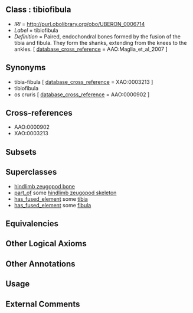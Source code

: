 
## Class : tibiofibula

 * *IRI* = http://purl.obolibrary.org/obo/UBERON_0006714
 * *Label* = tibiofibula
 * *Definition* = Paired, endochondral bones formed by the fusion of the tibia and fibula. They form the shanks, extending from the knees to the ankles. [ [database_cross_reference](../../ef/oboInOwl#hasDbXref.md) = AAO:Maglia_et_al_2007 ]

## Synonyms

 * tibia-fibula [ [database_cross_reference](../../ef/oboInOwl#hasDbXref.md) = XAO:0003213 ]
 * tibiofibula
 * os cruris [ [database_cross_reference](../../ef/oboInOwl#hasDbXref.md) = AAO:0000902 ]

## Cross-references

 * AAO:0000902
 * XAO:0003213

## Subsets


## Superclasses

 * [hindlimb zeugopod bone](../../UBERON/51/UBERON_0004251.md)
 * [part_of](../../BFO/50/BFO_0000050.md) some [hindlimb zeugopod skeleton](../../UBERON/20/UBERON_0010720.md)
 * [has_fused_element](../../RO/74/RO_0002374.md) some [tibia](../../UBERON/79/UBERON_0000979.md)
 * [has_fused_element](../../RO/74/RO_0002374.md) some [fibula](../../UBERON/46/UBERON_0001446.md)

## Equivalencies


## Other Logical Axioms


## Other Annotations


## Usage


## External Comments

